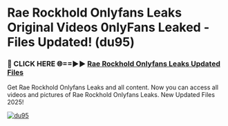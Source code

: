 # Rae Rockhold Onlyfans Leaks Original Videos 0nlyFans Leaked - Files Updated! (du95)

<h3>🔴 CLICK HERE 🌐==►► <a href="https://tinyurl.com/x26r9saj" rel="nofollow">Rae Rockhold Onlyfans Leaks Updated Files</a></h3>

Get Rae Rockhold Onlyfans Leaks and all content. Now you can access all videos and pictures of Rae Rockhold Onlyfans Leaks. New Updated Files 2025!

[![du95](https://i.imgur.com/LkgZPqh.gif)](https://tinyurl.com/x26r9saj)
